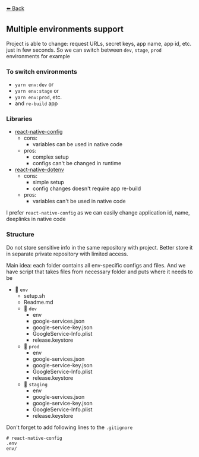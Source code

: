 [⬅️ Back](../README.md)

## Multiple environments support ##

Project is able to change: request URLs, secret keys, app name, app id, etc. just in few seconds.
So we can switch between `dev`, `stage`, `prod` environments for example

### To switch environments ###
- ```yarn env:dev``` or
- ```yarn env:stage``` or
- ```yarn env:prod```, etc.
- and `re-build` app

### Libraries
- [react-native-config](https://www.npmjs.com/package/react-native-config)
  - cons:
    - variables can be used in native code
  - pros:
    - complex setup
    - configs can't be changed in runtime
- [react-native-dotenv](https://www.npmjs.com/package/react-native-dotenv)
  - cons:
    - simple setup
    - config changes doesn't require app re-build
  - pros:
    - variables can't be used in native code

I prefer `react-native-config` as we can easily change application id, name, deeplinks in native code

### Structure ###
Do not store sensitive info in the same repository with project.
Better store it in separate private repository with limited access.

Main idea: each folder contains all env-specific configs and files.
And we have script that takes files from necessary folder and puts where it 
needs to be

- 📁 `env`
  - setup.sh
  - Readme.md
  - 📁 `dev`
    - env
    - google-services.json
    - google-service-key.json
    - GoogleService-Info.plist
    - release.keystore
  - 📁 `prod`
    - env
    - google-services.json
    - google-service-key.json
    - GoogleService-Info.plist
    - release.keystore
  - 📁 `staging`
    - env
    - google-services.json
    - google-service-key.json
    - GoogleService-Info.plist
    - release.keystore

Don't forget to add following lines to the `.gitignore`
```
# react-native-config
.env
env/
```
